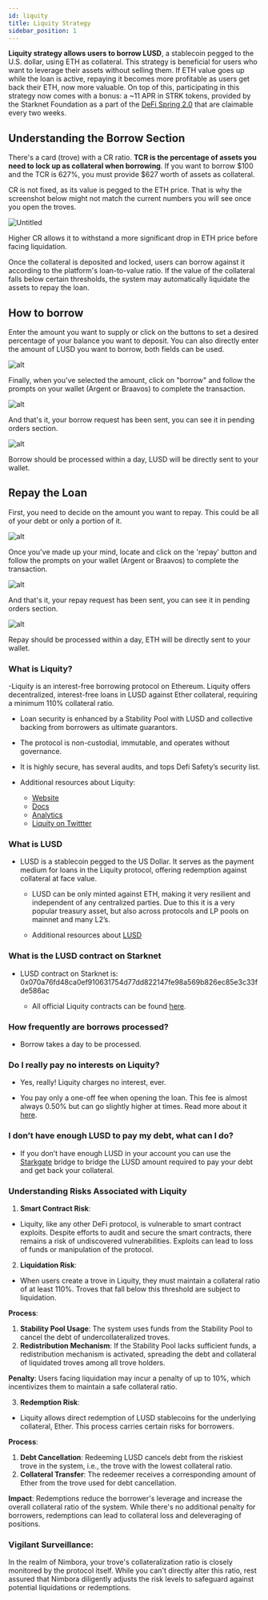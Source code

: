 ```yaml
---
id: liquity
title: Liquity Strategy
sidebar_position: 1
---
```


**Liquity strategy allows users to borrow LUSD**, a stablecoin pegged to the U.S. dollar, using ETH as collateral. This strategy is beneficial for users who want to leverage their assets without selling them.  If ETH value goes up while the loan is active, repaying it becomes more profitable as users get back their ETH, now more valuable. On top of this, participating in this strategy now comes with a bonus: a ~11 APR in STRK tokens, provided by the Starknet Foundation as a part of the [DeFi Spring 2.0](https://medium.com/@Nimbora/introducing-defi-spring-2-0-bigger-bolder-better-364bb96b02d6) that are claimable every two weeks.


## Understanding the Borrow Section

There's a card (trove) with a CR ratio. **TCR is the percentage of assets you need to lock up as collateral when borrowing**. If you want to borrow $100 and the TCR is 627%, you must provide $627 worth of assets as collateral.

CR is not fixed, as its value is pegged to the ETH price. That is why the screenshot below might not match the current numbers you will see once you open the troves. 

![Untitled](/content/borrow.png)


Higher CR allows it to withstand a more significant drop in ETH price before facing liquidation.

Once the collateral is deposited and locked, users can borrow against it according to the platform's loan-to-value ratio.   If the value of the collateral falls below certain thresholds, the system may automatically liquidate the assets to repay the loan. 


## How to borrow


Enter the amount you want to supply or click on the buttons to set a desired percentage of your balance you want to deposit. You can also directly enter the amount of LUSD you want to borrow, both fields can be used. 


![alt](/content/hborrow.png)

Finally, when you've selected the amount, click on "borrow" and follow the prompts on your wallet (Argent or Braavos) to complete the transaction.


![alt](/content/rborrow.png)


And that's it, your borrow request has been sent, you can see it in pending orders section.

![alt](/content/pborrow.png)

Borrow should be processed within a day, LUSD will be directly sent to your wallet. 


## Repay the Loan

First, you need to decide on the amount you want to repay. This could be all of your debt or only a portion of it.

![alt](/content/hrepay.png)

Once you've made up your mind, locate and click on the 'repay' button and follow the prompts on your wallet (Argent or Braavos) to complete the transaction.

![alt](/content/rrepay.png)

And that's it, your repay request has been sent, you can see it in pending orders section.

![alt](/content/prepay.png)

Repay should be processed within a day, ETH will be directly sent to your wallet. 

### What is Liquity?

  -Liquity is an interest-free borrowing protocol on Ethereum. Liquity offers decentralized, interest-free loans in LUSD against Ether collateral, requiring a minimum 110% collateral ratio.

  - Loan security is enhanced by a Stability Pool with LUSD and collective backing from borrowers as ultimate guarantors.

  - The protocol is non-custodial, immutable, and operates without governance.

  - It is highly secure, has several audits, and tops Defi Safety’s security list.

  - Additional resources about Liquity: 
    - [Website](https://www.liquity.org/)
    - [Docs](https://docs.liquity.org/)
    - [Analytics](https://dune.com/liquity/liquity)
    - [Liquity on Twittter](https://twitter.com/LiquityProtocol)

### What is LUSD

- LUSD is a stablecoin pegged to the US Dollar. It serves as the payment medium for loans in the Liquity protocol, offering redemption against collateral at face value.

  - LUSD can be only minted against ETH, making it very resilient and independent of any centralized parties. Due to this it is a very popular treasury asset, but also across protocols and LP pools on mainnet and many L2’s.

  - Additional resources about [LUSD](https://docs.liquity.org/faq/general#what-are-lusd-and-lqty)

### What is the LUSD contract on Starknet

- LUSD contract on Starknet is: 0x070a76fd48ca0ef910631754d77dd822147fe98a569b826ec85e3c33fde586ac

  - All official Liquity contracts can be found [here](https://docs.liquity.org/documentation/resources#contract-addresses).

### How frequently are borrows processed?

- Borrow takes a day to be processed.
  
### Do I really pay no interests on Liquity?

  - Yes, really! Liquity charges no interest, ever.

  - You pay only a one-off fee when opening the loan. This fee is almost always 0.50% but can go slightly higher at times. Read more about it [here](https://docs.liquity.org/faq/borrowing).

### I don’t have enough LUSD to pay my debt, what can I do?

  - If you don’t have enough LUSD in your account you can use the [Starkgate](https://starkgate.starknet.io/) bridge to bridge the LUSD amount required to pay your debt and get back your collateral.



### Understanding Risks Associated with Liquity

1. **Smart Contract Risk**:
  - Liquity, like any other DeFi protocol, is vulnerable to smart contract exploits. Despite efforts to audit and secure the smart contracts, there remains a risk of undiscovered vulnerabilities. Exploits can lead to loss of funds or manipulation of the protocol.
  
2. **Liquidation Risk**:
  - When users create a trove in Liquity, they must maintain a collateral ratio of at least 110%. Troves that fall below this threshold are subject to liquidation.

**Process**:
  1. **Stability Pool Usage**: The system uses funds from the Stability Pool to cancel the debt of undercollateralized troves.
  2. **Redistribution Mechanism**: If the Stability Pool lacks sufficient funds, a redistribution mechanism is activated, spreading the debt and collateral of liquidated troves among all trove holders.

**Penalty**:
Users facing liquidation may incur a penalty of up to 10%, which incentivizes them to maintain a safe collateral ratio.


3. **Redemption Risk**:
  - Liquity allows direct redemption of LUSD stablecoins for the underlying collateral, Ether. This process carries certain risks for borrowers.

**Process**:
  1. **Debt Cancellation**: Redeeming LUSD cancels debt from the riskiest trove in the system, i.e., the trove with the lowest collateral ratio.
  2. **Collateral Transfer**: The redeemer receives a corresponding amount of Ether from the trove used for debt cancellation.

**Impact**:
Redemptions reduce the borrower's leverage and increase the overall collateral ratio of the system. While there's no additional penalty for borrowers, redemptions can lead to collateral loss and deleveraging of positions.


### Vigilant Surveillance:

In the realm of Nimbora, your trove's collateralization ratio is closely monitored by the protocol itself. While you can't directly alter this ratio, rest assured that Nimbora diligently adjusts the risk levels to safeguard against potential liquidations or redemptions.